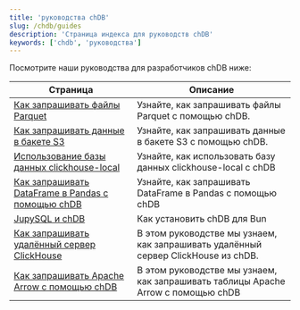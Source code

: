```yaml
---
title: 'руководства chDB'
slug: /chdb/guides
description: 'Страница индекса для руководств chDB'
keywords: ['chdb', 'руководства']
---
```


Посмотрите наши руководства для разработчиков chDB ниже:

<!-- 
Следующий оглавление автоматически сгенерировано с помощью https://github.com/ClickHouse/clickhouse-docs/blob/main/scripts/autogenerate-table-of-contents.sh
из полей заголовка, slug, описания в YAML frontmatter. Если вы нашли ошибку 
в оглавлении, пожалуйста, отредактируйте frontmatter файлов напрямую.
-->

| Страница | Описание |
|-----|-----|
| [Как запрашивать файлы Parquet](/chdb/guides/querying-parquet) | Узнайте, как запрашивать файлы Parquet с помощью chDB. |
| [Как запрашивать данные в бакете S3](/chdb/guides/querying-s3) | Узнайте, как запрашивать данные в бакете S3 с помощью chDB. |
| [Использование базы данных clickhouse-local](/chdb/guides/clickhouse-local) | Узнайте, как использовать базу данных clickhouse-local с chDB |
| [Как запрашивать DataFrame в Pandas с помощью chDB](/chdb/guides/pandas) | Узнайте, как запрашивать DataFrame в Pandas с помощью chDB |
| [JupySQL и chDB](/chdb/guides/jupysql) | Как установить chDB для Bun |
| [Как запрашивать удалённый сервер ClickHouse](/chdb/guides/query-remote-clickhouse) | В этом руководстве мы узнаем, как запрашивать удалённый сервер ClickHouse из chDB. |
| [Как запрашивать Apache Arrow с помощью chDB](/chdb/guides/apache-arrow) | В этом руководстве мы узнаем, как запрашивать таблицы Apache Arrow с помощью chDB |
